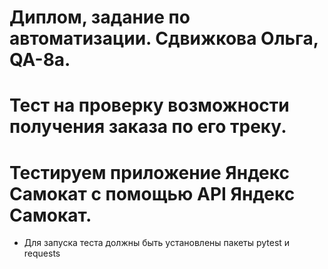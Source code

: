 ﻿# Диплом, задание по автоматизации. Сдвижкова Ольга, QA-8a.
# Тест на проверку возможности получения заказа по его треку.
# Тестируем приложение Яндекс Самокат с помощью API Яндекс Самокат.

- Для запуска теста должны быть установлены пакеты pytest и requests
